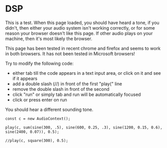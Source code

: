 # DSP

This is a test. When this page loaded, you should have heard a tone, if you didn't, then either your audio system isn't working correctly, or for some reason your browser doesn't like this page.  If other audio plays on your machine, then it's most likely the browser.

This page has been tested in recent chrome and firefox and seems to work in both browsers. It has not been tested in Microsoft browsers!


Try to modify the following code:

- either tab till the code appears in a text input area, or click on it and see if it appears
- add a double slash (//) in front of the first "play(" line
- remove the double slash in front of the second
- click "run" or simply tab and run will be automatically focused
- click or press enter on run

You should hear a different sounding tone.


```runJS
const c = new AudioContext();

play(c, sum(sine(300, .5), sine(600, 0.25, .3), sine(1200, 0.15, 0.6), sine(2400, 0.07)), 0.5);

//play(c, square(300), 0.5);

```

<script src="make-runnable.js"></script>

